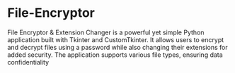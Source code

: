 # File-Encryptor
File Encryptor &amp; Extension Changer is a powerful yet simple Python application built with Tkinter and CustomTkinter. It allows users to encrypt and decrypt files using a password while also changing their extensions for added security. The application supports various file types, ensuring data confidentiality
